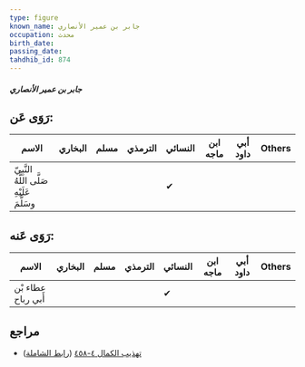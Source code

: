 ```yaml
---
type: figure
known_name: جابر بن عمير الأنصاري
occupation: محدث
birth_date:
passing_date:
tahdhib_id: 874
---
```

##### جابر بن عمير الأنصاري

## رَوَى عَن:
| الاسم                                      | البخاري | مسلم | الترمذي | النسائي | ابن ماجه | أبي داود | Others |
| ------------------------------------------ | ------- | ---- | ------- | ------- | -------- | -------- | ------ |
| النَّبِيّ صَلَّى اللَّهُ عَلَيْهِ وسَلَّمَ |         |      |         | ✔       |          |          |        |
## رَوَى عَنه:
| الاسم              | البخاري | مسلم | الترمذي | النسائي | ابن ماجه | أبي داود | Others |
| ------------------ | ------- | ---- | ------- | ------- | -------- | -------- | ------ |
| عطاء بْن أَبي رباح |         |      |         | ✔       |          |          |        |
## مراجع
- [تهذيب الكمال ٤-٤٥٨](obsidian://open?vault=Tahdhib-al-Kamal&file=Figures/٨٧٤-جابر%20بن%20عمير%20الأنصاري) ([رابط الشاملة](https://shamela.ws/book/3722/1972))